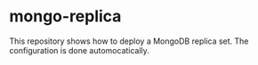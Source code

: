 # mongo-replica

This repository shows how to deploy a MongoDB replica set. 
The configuration is done automocatically.
